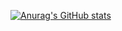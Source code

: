 [![Anurag's GitHub stats](https://github-readme-stats.vercel.app/api?username=oldskuul&show_icons=true&theme=nord)](https://github.com/oldskuul)
